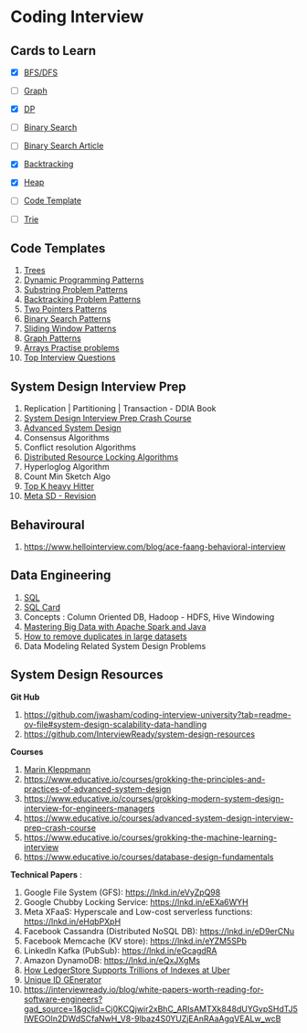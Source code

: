 # Coding Interview


## Cards to Learn

   - [x] [BFS/DFS](https://leetcode.com/explore/learn/card/queue-stack/232/practical-application-stack/)

   - [ ] [Graph](https://leetcode.com/explore/learn/card/graph/)
  
   - [x] [DP](https://leetcode.com/explore/learn/card/dynamic-programming/)
   
   - [ ] [Binary Search](https://leetcode.com/problemset/?page=1&sorting=W3sic29ydE9yZGVyIjoiREVTQ0VORElORyIsIm9yZGVyQnkiOiJGUkVRVUVOQ1kifV0%3D&difficulty=HARD&topicSlugs=binary-search)
         
   - [ ] [Binary Search Article](https://towardsdatascience.com/powerful-ultimate-binary-search-template-and-many-leetcode-problems-1f850ef95651)

   - [x] [Backtracking](https://leetcode.com/explore/learn/card/recursion-ii/470/divide-and-conquer/)

   - [x] [Heap](https://leetcode.com/explore/learn/card/heap/)
         
   - [ ] [Code Template](https://leetcode.com/explore/interview/card/cheatsheets/720/resources/4723/)
         
   - [ ] [Trie](https://leetcode.com/explore/learn/card/trie/)
   
## Code Templates
1. [Trees](https://leetcode.com/problemset/?topicSlugs=tree&page=1&sorting=W3sic29ydE9yZGVyIjoiREVTQ0VORElORyIsIm9yZGVyQnkiOiJESUZGSUNVTFRZIn1d&difficulty=HARD)
2. [Dynamic Programming Patterns](https://lnkd.in/gw3DR3xt)
3. [Substring Problem Patterns](https://lnkd.in/gmkJymQV)
4. [Backtracking Problem Patterns](https://lnkd.in/gpgevxXd)
5. [Two Pointers Patterns](https://lnkd.in/gt2dSxJR)
6. [Binary Search Patterns](https://lnkd.in/gDHAi_Jk)
7. [Sliding Window Patterns](https://lnkd.in/gvWBFGSa)
8. [Graph Patterns](https://lnkd.in/gkj_JPnq)
9. [Arrays Practise problems](https://www.geeksforgeeks.org/array-data-structure/?ref=shm)
10. [Top Interview Questions](https://leetcode.com/explore/interview/card/top-interview-questions-hard/)
  
## System Design Interview Prep
1. Replication | Partitioning | Transaction - DDIA Book
2. [System Design Interview Prep Crash Course](https://www.educative.io/courses/system-design-interview-prep-crash-course)
3. [Advanced System Design](https://www.educative.io/courses/advanced-system-design-interview-prep-crash-course)
4. Consensus Algorithms
5. Conflict resolution Algorithms
6. [Distributed Resource Locking Algorithms](https://igotanoffer.com/blogs/tech/leader-election-system-design-interview)
7. Hyperloglog Algorithm
8. Count Min Sketch Algo
9. [Top K heavy Hitter](https://www.youtube.com/watch?v=kx-XDoPjoHw)
10. [Meta SD - Revision](https://www.hellointerview.com/learn/system-design/in-a-hurry/introduction) 

## Behaviroural
1. https://www.hellointerview.com/blog/ace-faang-behavioral-interview

## Data Engineering
1. [SQL](https://www.youtube.com/watch?v=xrv1ODQgjck&list=PLOlK8ytA0Mgj4YDvzevQir35PieOswsFX&index=3)
2. [SQL Card](https://leetcode.com/explore/featured/card/sql-language/684/sql-relationship/)
3. Concepts : Column Oriented DB, Hadoop - HDFS, Hive Windowing
4. [Mastering Big Data with Apache Spark and Java](https://www.educative.io/courses/mastering-big-data-apache-spark-java-api)
5. [How to remove duplicates in large datasets](https://clevertap.com/blog/how-to-remove-duplicates-in-large-datasets/)
6. Data Modeling Related System Design Problems



## System Design Resources

**Git Hub**
1. https://github.com/jwasham/coding-interview-university?tab=readme-ov-file#system-design-scalability-data-handling
2. https://github.com/InterviewReady/system-design-resources


**Courses**
1. [Marin Kleppmann](https://www.youtube.com/watch?v=noUNH3jDLC0&list=PLeKd45zvjcDFUEv_ohr_HdUFe97RItdiB&index=20)
2. https://www.educative.io/courses/grokking-the-principles-and-practices-of-advanced-system-design
3. https://www.educative.io/courses/grokking-modern-system-design-interview-for-engineers-managers
4. https://www.educative.io/courses/advanced-system-design-interview-prep-crash-course
5. https://www.educative.io/courses/grokking-the-machine-learning-interview
6. https://www.educative.io/courses/database-design-fundamentals

**Technical Papers** :
1. Google File System (GFS): https://lnkd.in/eVyZpQ98
2. Google Chubby Locking Service: https://lnkd.in/eEXa6WYH
3. Meta XFaaS: Hyperscale and Low-cost serverless functions: https://lnkd.in/eHqbPXpH
4. Facebook Cassandra (Distributed NoSQL DB): https://lnkd.in/eD9erCNu
5. Facebook Memcache (KV store): https://lnkd.in/eYZM5SPb
6. LinkedIn Kafka (PubSub): https://lnkd.in/eGcagdRA
7. Amazon DynamoDB: https://lnkd.in/eQxJXgMs
8. [How LedgerStore Supports Trillions of Indexes at Uber](https://www.uber.com/en-IN/blog/how-ledgerstore-supports-trillions-of-indexes/)
9. [Unique ID GEnerator](https://blog.x.com/engineering/en_us/a/2010/announcing-snowflake)
10. https://interviewready.io/blog/white-papers-worth-reading-for-software-engineers?gad_source=1&gclid=Cj0KCQjwir2xBhC_ARIsAMTXk848dUYGvpSHdTJ5lWEGOln2DWdSCfaNwH_V8-9lbaz4S0YUZjEAnRAaAgqVEALw_wcB
